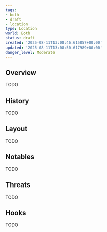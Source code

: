 ```yaml
---
tags:
- both
- draft
- location
type: Location
world: Both
status: draft
created: '2025-08-11T13:08:46.615857+00:00'
updated: '2025-08-11T13:08:50.617989+00:00'
danger_level: Moderate
---
```



## Overview

TODO
## History

TODO
## Layout

TODO
## Notables

TODO
## Threats

TODO
## Hooks

TODO
